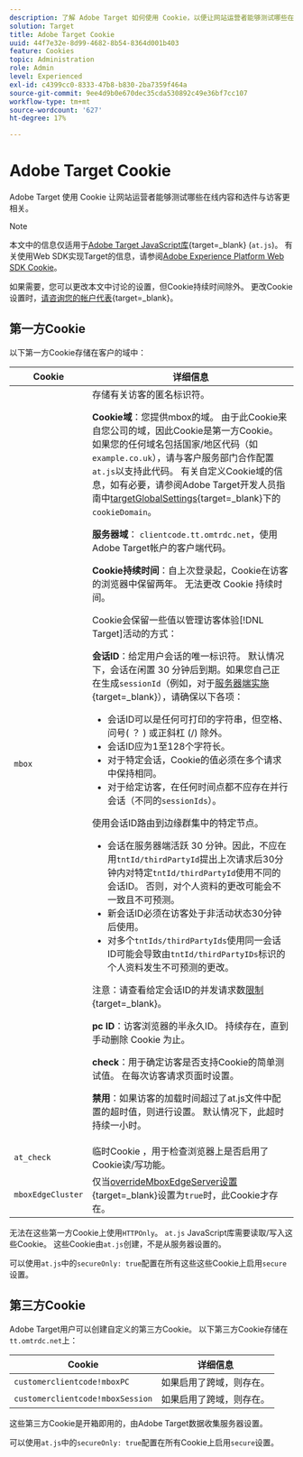```yaml
---
description: 了解 Adobe Target 如何使用 Cookie，以便让网站运营者能够测试哪些在线内容和选件与访客更相关。
solution: Target
title: Adobe Target Cookie
uuid: 44f7e32e-8d99-4682-8b54-8364d001b403
feature: Cookies
topic: Administration
role: Admin
level: Experienced
exl-id: c4399cc0-8333-47b8-b830-2ba7359f464a
source-git-commit: 9ee4d9b0e670dec35cda530892c49e36bf7cc107
workflow-type: tm+mt
source-wordcount: '627'
ht-degree: 17%

---
```


# Adobe Target Cookie

Adobe Target 使用 Cookie 让网站运营者能够测试哪些在线内容和选件与访客更相关。

>[!NOTE]
>
>本文中的信息仅适用于[Adobe Target JavaScript库](https://experienceleague.adobe.com/docs/target-dev/developer/client-side/at-js-implementation/functions-overview/targetglobalsettings.html?lang=zh-Hans){target=_blank} (`at.js`)。 有关使用Web SDK实现Target的信息，请参阅[Adobe Experience Platform Web SDK Cookie](web-sdk.md)。
>
>如果需要，您可以更改本文中讨论的设置，但Cookie持续时间除外。 更改Cookie设置时，[请咨询您的帐户代表](https://experienceleague.adobe.com/docs/target/using/cmp-resources-and-contact-information.html?lang=zh-Hans){target=_blank}。

## 第一方Cookie

以下第一方Cookie存储在客户的域中：

| Cookie | 详细信息 |
| --- | --- |
| `mbox` | 存储有关访客的匿名标识符。<P>**Cookie域**：您提供mbox的域。 由于此Cookie来自您公司的域，因此Cookie是第一方Cookie。 如果您的任何域名包括国家/地区代码（如`example.co.uk`），请与客户服务部门合作配置`at.js`以支持此代码。 有关自定义Cookie域的信息，如有必要，请参阅Adobe Target开发人员指南中[targetGlobalSettings](https://experienceleague.adobe.com/docs/target-dev/developer/client-side/at-js-implementation/functions-overview/targetglobalsettings.html?lang=zh-Hans){target=_blank}下的`cookieDomain`。<P>**服务器域**： `clientcode.tt.omtrdc.net`，使用Adobe Target帐户的客户端代码。<P>**Cookie持续时间**：自上次登录起，Cookie在访客的浏览器中保留两年。 无法更改 Cookie 持续时间。<P>Cookie会保留一些值以管理访客体验[!DNL Target]活动的方式：<P>**会话ID**：给定用户会话的唯一标识符。 默认情况下，会话在闲置 30 分钟后到期。如果您自己正在生成`sessionId`（例如，对于[服务器端实施](https://experienceleague.adobe.com/docs/target-dev/developer/server-side/server-side-overview.html?lang=zh-Hans){target=_blank}），请确保以下各项：<ul><li>会话ID可以是任何可打印的字符串，但空格、问号( ？ ) 或正斜杠 (/) 除外。</li><li>会话ID应为1至128个字符长。</li><li>对于特定会话，Cookie的值必须在多个请求中保持相同。</li><li>对于给定访客，在任何时间点都不应存在并行会话（不同的`sessionIds`）。</li></ul>使用会话ID路由到边缘群集中的特定节点。<ul><li>会话在服务器端活跃 30 分钟。因此，不应在用`tntId/thirdPartyId`提出上次请求后30分钟内对特定`tntId/thirdPartyId`使用不同的会话ID。 否则，对个人资料的更改可能会不一致且不可预测。</li><li>新会话ID必须在访客处于非活动状态30分钟后使用。</li><li>对多个`tntIds/thirdPartyIds`使用同一会话ID可能会导致由`tntId/thirdPartyIDs`标识的个人资料发生不可预测的更改。</li></ul>注意：请查看给定会话ID的并发请求数[限制](https://experienceleague.adobe.com/docs/target/using/troubleshoot/target-limits.html?lang=zh-Hans#content-delivery){target=_blank}。<P>**pc ID**：访客浏览器的半永久ID。 持续存在，直到手动删除 Cookie 为止。<P>**check**：用于确定访客是否支持Cookie的简单测试值。 在每次访客请求页面时设置。<P>**禁用**：如果访客的加载时间超过了at.js文件中配置的超时值，则进行设置。 默认情况下，此超时持续一小时。 |
| `at_check` | 临时Cookie ，用于检查浏览器上是否启用了Cookie读/写功能。 |
| `mboxEdgeCluster` | 仅当[overrideMboxEdgeServer设置](https://experienceleague.adobe.com/docs/target-dev/developer/client-side/at-js-implementation/functions-overview/targetglobalsettings.html?lang=zh-Hans){target=_blank}设置为`true`时，此Cookie才存在。 |

无法在这些第一方Cookie上使用`HTTPOnly`。 `at.js` JavaScript库需要读取/写入这些Cookie。 这些Cookie由`at.js`创建，不是从服务器设置的。

可以使用`at.js`中的`secureOnly: true`配置在所有这些这些Cookie上启用`secure`设置。

## 第三方Cookie

Adobe Target用户可以创建自定义的第三方Cookie。 以下第三方Cookie存储在`tt.omtrdc.net`上：

| Cookie | 详细信息 |
| --- | --- |
| `customerclientcode!mboxPC` | 如果启用了跨域，则存在。 |
| `customerclientcode!mboxSession` | 如果启用了跨域，则存在。 |

这些第三方Cookie是开箱即用的，由Adobe Target数据收集服务器设置。

可以使用`at.js`中的`secureOnly: true`配置在所有Cookie上启用`secure`设置。
